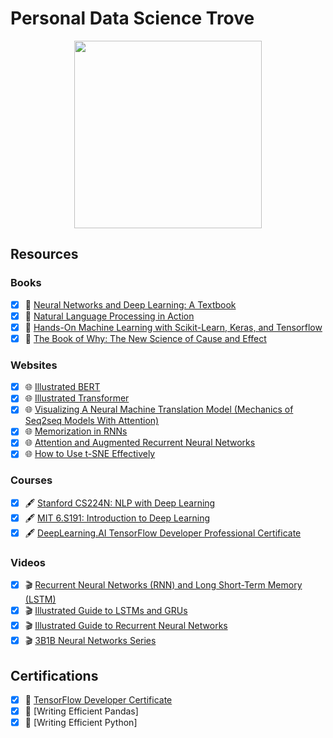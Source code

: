 # Personal Data Science Trove

<p align="center"><img src="https://i.imgur.com/3QqIE6Y.png" width="300" height="300"/></p>

## Resources

### Books
- [X] 📖 [Neural Networks and Deep Learning: A Textbook](https://www.goodreads.com/book/show/40655766-neural-networks-and-deep-learning)
- [X] 📖 [Natural Language Processing in Action](https://www.goodreads.com/book/show/37761872-natural-language-processing-in-action)
- [X] 📖 [Hands-On Machine Learning with Scikit-Learn, Keras, and Tensorflow](https://www.goodreads.com/book/show/40363665-hands-on-machine-learning-with-scikit-learn-keras-and-tensorflow)
- [X] 📖 [The Book of Why: The New Science of Cause and Effect](https://www.goodreads.com/book/show/36204378-the-book-of-why)

### Websites
- [X] 🌐 [Illustrated BERT](https://jalammar.github.io/illustrated-bert/)
- [X] 🌐 [Illustrated Transformer](https://jalammar.github.io/illustrated-transformer/)
- [X] 🌐 [Visualizing A Neural Machine Translation Model (Mechanics of Seq2seq Models With Attention)](https://jalammar.github.io/visualizing-neural-machine-translation-mechanics-of-seq2seq-models-with-attention/)
- [X] 🌐 [Memorization in RNNs](https://distill.pub/2019/memorization-in-rnns/)
- [X] 🌐 [Attention and Augmented Recurrent Neural Networks](https://distill.pub/2016/augmented-rnns/)
- [X] 🌐 [How to Use t-SNE Effectively](https://distill.pub/2016/misread-tsne/)

### Courses
- [X] 🖋️ [Stanford CS224N: NLP with Deep Learning](https://www.youtube.com/playlist?list=PLoROMvodv4rOhcuXMZkNm7j3fVwBBY42z)
- [X] 🖋️ [MIT 6.S191: Introduction to Deep Learning](https://www.youtube.com/watch?v=njKP3FqW3Sk&list=PLtBw6njQRU-rwp5__7C0oIVt26ZgjG9NI)
- [X] 🖋️ [DeepLearning.AI TensorFlow Developer Professional Certificate](https://www.coursera.org/professional-certificates/tensorflow-in-practice)

### Videos
- [X] 🎬 [Recurrent Neural Networks (RNN) and Long Short-Term Memory (LSTM)](https://www.youtube.com/watch?v=WCUNPb-5EYI)
- [X] 🎬 [Illustrated Guide to LSTMs and GRUs](https://www.youtube.com/watch?v=8HyCNIVRbSU)
- [X] 🎬 [Illustrated Guide to Recurrent Neural Networks](https://www.youtube.com/watch?v=LHXXI4-IEns)
- [x] 🎬 [3B1B Neural Networks Series](https://www.youtube.com/watch?v=aircAruvnKk)

## Certifications
- [X] 📜 [TensorFlow Developer Certificate](https://www.credential.net/44299ff6-dc0d-4529-9b42-b9697bf34e1c)
- [X] 📜 [Writing Efficient Pandas]
- [X] 📜 [Writing Efficient Python]
